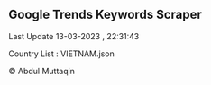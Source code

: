 

## Google Trends Keywords Scraper 
 
Last Update 13-03-2023 , 22:31:43

Country List :
VIETNAM.json



© Abdul Muttaqin 
